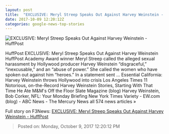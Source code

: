 ```yaml
---
layout: post
title:  "EXCLUSIVE: Meryl Streep Speaks Out Against Harvey Weinstein - HuffPost"
date: 2017-10-09 12:20:12Z
categories: google-news-top-stories
---
```


![EXCLUSIVE: Meryl Streep Speaks Out Against Harvey Weinstein - HuffPost](https://img.huffingtonpost.com/asset/59db5f9d2d000097173094f9.jpeg?cache=wkwckstu6c&ops=1910_1000)

HuffPost EXCLUSIVE: Meryl Streep Speaks Out Against Harvey Weinstein HuffPost Academy Award winner Meryl Streep called the alleged sexual harassment by Hollywood producer Harvey Weinstein “disgraceful,” “inexcusable,” and an “abuse of power.” She called the women who have spoken out against him “heroes.” In a statement sent ... Essential California: Harvey Weinstein throws Hollywood into crisis Los Angeles Times 11 Notorious, on-the-Record Harvey Weinstein Stories, Starting With That Time He Ate M&M's Off the Floor Slate Magazine (blog) Harvey Weinstein, Bob Corker, NFL: Your Monday Briefing New York Times Variety - EW.com (blog) - ABC News - The Mercury News all 574 news articles »


Full story on F3News: [EXCLUSIVE: Meryl Streep Speaks Out Against Harvey Weinstein - HuffPost](http://www.f3nws.com/n/KzF42B)

> Posted on: Monday, October 9, 2017 12:20:12 PM
